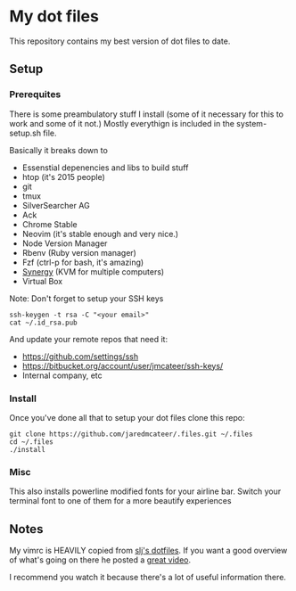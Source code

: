 My dot files
============

This repository contains my best version of dot files to date.

Setup
-----

### Prerequites

There is some preambulatory stuff I install (some of it necessary for this to
work and some of it not.) Mostly everythign is included in the system-setup.sh 
file.

Basically it breaks down to

* Essenstial depenencies and libs to build stuff
* htop (it's 2015 people)
* git
* tmux
* SilverSearcher AG
* Ack
* Chrome Stable
* Neovim (it's stable enough and very nice.)
* Node Version Manager
* Rbenv (Ruby version manager)
* Fzf (ctrl-p for bash, it's amazing)
* [Synergy](http://synergy-project.org/download/) (KVM for multiple computers)
* Virtual Box

Note: Don't forget to setup your SSH keys

```
ssh-keygen -t rsa -C "<your email>"
cat ~/.id_rsa.pub
```

And update your remote repos that need it:

* https://github.com/settings/ssh
* https://bitbucket.org/account/user/jmcateer/ssh-keys/
* Internal company, etc

### Install

Once you've done all that to setup your dot files clone this repo:

```
git clone https://github.com/jaredmcateer/.files.git ~/.files
cd ~/.files
./install
```

### Misc

This also installs powerline modified fonts for your airline bar. Switch your
terminal font to one of them for a more beautify experiences

Notes
-----

My vimrc is HEAVILY copied from [slj's 
dotfiles](https://bitbucket.org/sjl/dotfiles/overview).
If you want a good overview of what's going on there he posted a [great
video](https://www.youtube.com/watch?v=xZuy4gBghho).

I recommend you watch it because there's a lot of useful information there.
